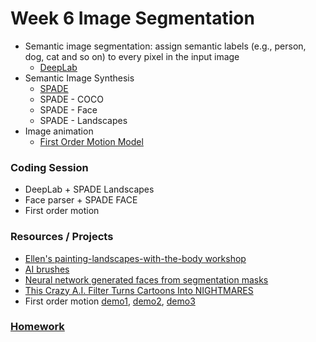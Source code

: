 # Week 6 Image Segmentation
- Semantic image segmentation: assign semantic labels (e.g., person, dog, cat and so on) to every pixel in the input image
  - [DeepLab](https://github.com/tensorflow/models/tree/master/research/deeplab)
- Semantic Image Synthesis
  - [SPADE](https://nvlabs.github.io/SPADE/)
  - SPADE - COCO
  - SPADE - Face
  - SPADE - Landscapes
- Image animation
  - [First Order Motion Model](https://github.com/AliaksandrSiarohin/first-order-model)

### Coding Session
- DeepLab + SPADE Landscapes
- Face parser + SPADE FACE
- First order motion

### Resources / Projects
* [Ellen's painting-landscapes-with-the-body workshop](https://github.com/ellennickles/painting-landscapes-with-the-body)
* [AI brushes](https://nurecas.com/ai-brushes)
* [Neural network generated faces from segmentation masks](https://www.youtube.com/watch?v=Ng7v9EkWXsA)
* [This Crazy A.I. Filter Turns Cartoons Into NIGHTMARES](https://www.youtube.com/watch?v=AzIMlTgoieQ)
* First order motion [demo1](https://twitter.com/c_valenzuelab/status/1234644882985299968?s=21), [demo2](https://twitter.com/AndreasRef/status/1234942017324580864), [demo3](https://twitter.com/j3nsykes/status/1235514637883449345)

### [Homework](https://github.com/runwayml/Intro-Synthetic-Media/wiki/Week-7-2020-Spring)
